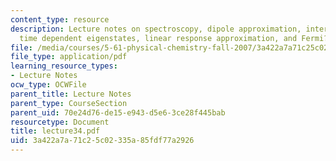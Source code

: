 ```yaml
---
content_type: resource
description: Lecture notes on spectroscopy, dipole approximation, interaction Hamiltonian,
  time dependent eigenstates, linear response approximation, and Fermi?s golden rule.
file: /media/courses/5-61-physical-chemistry-fall-2007/3a422a7a71c25c02335a85fdf77a2926_lecture34.pdf
file_type: application/pdf
learning_resource_types:
- Lecture Notes
ocw_type: OCWFile
parent_title: Lecture Notes
parent_type: CourseSection
parent_uid: 70e24d76-de15-e943-d5e6-3ce28f445bab
resourcetype: Document
title: lecture34.pdf
uid: 3a422a7a-71c2-5c02-335a-85fdf77a2926
---
```

